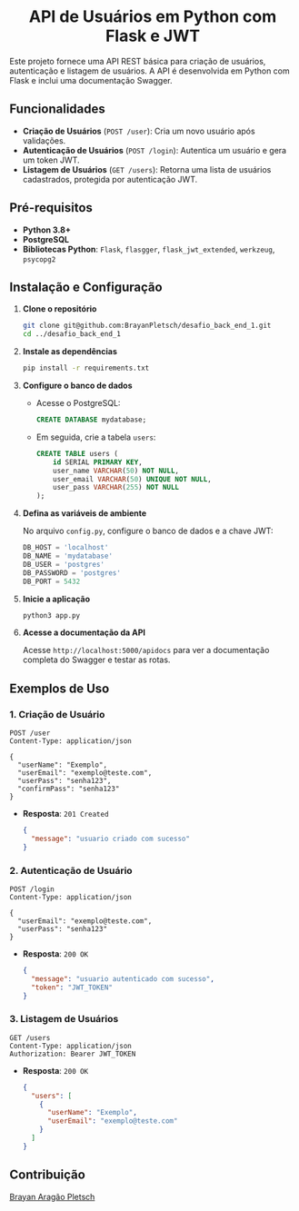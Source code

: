 <h1 align="center"> 
    API de Usuários em Python com Flask e JWT
</h1>

Este projeto fornece uma API REST básica para criação de usuários, autenticação e listagem de usuários. A API é desenvolvida em Python com Flask e inclui uma documentação Swagger.

## Funcionalidades

- **Criação de Usuários** (`POST /user`): Cria um novo usuário após validações.
- **Autenticação de Usuários** (`POST /login`): Autentica um usuário e gera um token JWT.
- **Listagem de Usuários** (`GET /users`): Retorna uma lista de usuários cadastrados, protegida por autenticação JWT.

## Pré-requisitos

- **Python 3.8+**
- **PostgreSQL**
- **Bibliotecas Python**: `Flask`, `flasgger`, `flask_jwt_extended`, `werkzeug`, `psycopg2`

## Instalação e Configuração

1. **Clone o repositório**
    ```bash
    git clone git@github.com:BrayanPletsch/desafio_back_end_1.git
    cd ../desafio_back_end_1
    ```

2. **Instale as dependências**
    ```bash
    pip install -r requirements.txt
    ```

3. **Configure o banco de dados**

    - Acesse o PostgreSQL:
      ```sql
      CREATE DATABASE mydatabase;
      ```
    - Em seguida, crie a tabela `users`:
      ```sql
      CREATE TABLE users (
          id SERIAL PRIMARY KEY,
          user_name VARCHAR(50) NOT NULL,
          user_email VARCHAR(50) UNIQUE NOT NULL,
          user_pass VARCHAR(255) NOT NULL
      );
      ```

4. **Defina as variáveis de ambiente**

   No arquivo `config.py`, configure o banco de dados e a chave JWT:
   ```python
   DB_HOST = 'localhost'
   DB_NAME = 'mydatabase'
   DB_USER = 'postgres'
   DB_PASSWORD = 'postgres'
   DB_PORT = 5432
   ```

5. **Inicie a aplicação**
    ```bash
    python3 app.py
    ```

6. **Acesse a documentação da API**

   Acesse `http://localhost:5000/apidocs` para ver a documentação completa do Swagger e testar as rotas.

## Exemplos de Uso

### 1. Criação de Usuário

```http
POST /user
Content-Type: application/json

{
  "userName": "Exemplo",
  "userEmail": "exemplo@teste.com",
  "userPass": "senha123",
  "confirmPass": "senha123"
}
```

- **Resposta**: `201 Created`
  ```json
  {
    "message": "usuario criado com sucesso"
  }
  ```

### 2. Autenticação de Usuário

```http
POST /login
Content-Type: application/json

{
  "userEmail": "exemplo@teste.com",
  "userPass": "senha123"
}
```

- **Resposta**: `200 OK`
  ```json
  {
    "message": "usuario autenticado com sucesso",
    "token": "JWT_TOKEN"
  }
  ```

### 3. Listagem de Usuários

```http
GET /users
Content-Type: application/json
Authorization: Bearer JWT_TOKEN
```

- **Resposta**: `200 OK`
  ```json
  {
    "users": [
      {
        "userName": "Exemplo",
        "userEmail": "exemplo@teste.com"
      }
    ]
  }
  ```

## Contribuição

[Brayan Aragão Pletsch](https://www.brayan.blog/)
